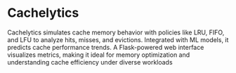 # Cachelytics
 Cachelytics simulates cache memory behavior with policies like LRU, FIFO, and LFU to analyze hits, misses, and evictions. Integrated with ML models, it predicts cache performance trends. A Flask-powered web interface visualizes metrics, making it ideal for memory optimization and understanding cache efficiency under diverse workloads
